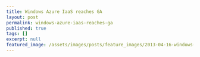 ```yaml
---
title: Windows Azure IaaS reaches GA
layout: post
permalink: windows-azure-iaas-reaches-ga
published: true
tags: []
excerpt: null
featured_image: /assets/images/posts/feature_images/2013-04-16-windows-azure-iaas-reaches-ga.jpg
---
```

